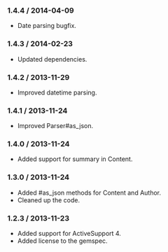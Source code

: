 ### 1.4.4 / 2014-04-09

* Date parsing bugfix.

### 1.4.3 / 2014-02-23

* Updated dependencies.

### 1.4.2 / 2013-11-29

* Improved datetime parsing.

### 1.4.1 / 2013-11-24

* Improved Parser#as_json.

### 1.4.0 / 2013-11-24

* Added support for summary in Content.

### 1.3.0 / 2013-11-24

* Added #as_json methods for Content and Author.
* Cleaned up the code.

### 1.2.3 / 2013-11-23

* Added support for ActiveSupport 4.
* Added license to the gemspec.
